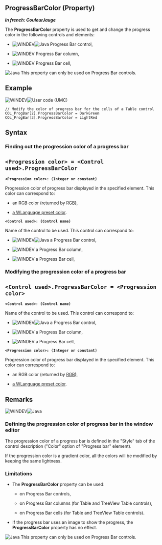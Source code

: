 


## ProgressBarColor (Property)

***In french: CouleurJauge***
	



<a name="XUse"></a>
<a name="Use"></a>
<a name="description"></a>
The **ProgressBarColor** property is used to get and change the progress color in the following controls and elements: 

- ![WINDEV](https://doc.pcsoft.fr/ext/images/us/WD.png)![Java](https://doc.pcsoft.fr/ext/images/us/JAVA.png) Progress Bar control,

- ![WINDEV](https://doc.pcsoft.fr/ext/images/us/WD.png) Progress Bar column,

- ![WINDEV](https://doc.pcsoft.fr/ext/images/us/WD.png) Progress Bar cell,




![Java](https://doc.pcsoft.fr/ext/images/us/JAVA.png) This property can only be used on Progress Bar controls.


<a name="Example1"></a>
<a name="sample_code"></a>

## Example

![WINDEV](https://doc.pcsoft.fr/ext/images/us/WD.png)![User code (UMC)](https://doc.pcsoft.fr/ext/images/us/MCU.png) 
```wl
// Modify the color of progress bar for the cells of a Table control
COL_ProgBar[2].ProgressBarColor = DarkGreen
COL_ProgBar[3].ProgressBarColor = LightRed
```

<a name="XSYNTAX"></a>
<a name="SYNTAX1"></a>

## Syntax

### Finding out the progression color of a progress bar

`<Progression color> = <Control used>.ProgressBarColor`
---

**`<Progression color>: (Integer or constant)`**

Progression color of progress bar displayed in the specified element. This color can correspond to:

- an RGB color (returned by [RGB](../WDLang1/3029012.md)),

- [a WLanguage preset color](../WDLang5/3010002.md).




**`<Control used>: (Control name)`**

Name of the control to be used. This control can correspond to: 

- ![WINDEV](https://doc.pcsoft.fr/ext/images/us/WD.png)![Java](https://doc.pcsoft.fr/ext/images/us/JAVA.png) a Progress Bar control,

- ![WINDEV](https://doc.pcsoft.fr/ext/images/us/WD.png) a Progress Bar column, 

- ![WINDEV](https://doc.pcsoft.fr/ext/images/us/WD.png) a Progress Bar cell,





<a name="SYNTAX2"></a>

### Modifying the progression color of a progress bar

`<Control used>.ProgressBarColor = <Progression color>`
---

**`<Control used>: (Control name)`**

Name of the control to be used. This control can correspond to: 

- ![WINDEV](https://doc.pcsoft.fr/ext/images/us/WD.png)![Java](https://doc.pcsoft.fr/ext/images/us/JAVA.png) a Progress Bar control,

- ![WINDEV](https://doc.pcsoft.fr/ext/images/us/WD.png) a Progress Bar column, 

- ![WINDEV](https://doc.pcsoft.fr/ext/images/us/WD.png) a Progress Bar cell,




**`<Progression color>: (Integer or constant)`**

Progression color of progress bar displayed in the specified element. This color can correspond to:

- an RGB color (returned by [RGB](../WDLang1/3029012.md)),

- [a WLanguage preset color](../WDLang5/3010002.md).






<a name="NOTE0"></a>
<a name="NOTE0_1"></a>

## Remarks
![WINDEV](https://doc.pcsoft.fr/ext/images/us/WD.png)![Java](https://doc.pcsoft.fr/ext/images/us/JAVA.png) 

### Defining the progression color of progress bar in the window editor
<a name="defining_the_progression_color_progress_bar_the_window_editor_ELTPARAGRAPHE000130"></a>

The progression color of a progress bar is defined in the "Style" tab of the control description ("Color" option of "Progress bar" element).

If the progression color is a gradient color, all the colors will be modified by keeping the same lightness.
<a name="NOTE0_2"></a>


### Limitations
<a name="limitations_ELTPARAGRAPHE000139"></a>

- The **ProgressBarColor** property can be used:

	- on Progress Bar controls,

	- on Progress Bar columns (for Table and TreeView Table controls),

	- on Progress Bar cells (for Table and TreeView Table controls).




- If the progress bar uses an image to show the progress, the **ProgressBarColor** property has no effect.




![Java](https://doc.pcsoft.fr/ext/images/us/JAVA.png) This property can only be used on Progress Bar controls.




